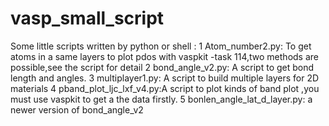 # vasp_small_script
Some little scripts written by python or shell :
1 Atom_number2.py: To get atoms in a same layers to plot pdos with vaspkit -task 114,two methods are possible,see the script for detail
2 bond_angle_v2.py: A script to get bond length and angles.
3 multiplayer1.py: A script to build multiple layers for 2D materials
4 pband_plot_ljc_lxf_v4.py:A script to plot kinds of band plot ,you must use vaspkit to get a the data firstly.
5 bonlen_angle_lat_d_layer.py: a newer version of bond_angle_v2

